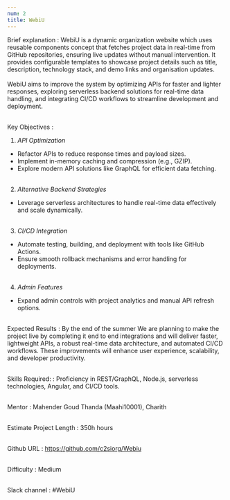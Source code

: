 ```yaml
---
num: 2
title: WebiU
---
```

Brief explanation
: WebiU is a dynamic organization website which uses reusable components concept that fetches project data in real-time from GitHub repositories, ensuring live updates without manual intervention. It provides configurable templates to showcase project details such as title, description, technology stack, and demo links and organisation updates.
<br><br>
WebiU aims to improve the system by optimizing APIs for faster and lighter responses, exploring serverless backend solutions for real-time data handling, and integrating CI/CD workflows to streamline development and deployment.
<br><br>

Key Objectives
: 

1. *API Optimization*
* Refactor APIs to reduce response times and payload sizes.
* Implement in-memory caching and compression (e.g., GZIP).
* Explore modern API solutions like GraphQL for efficient data fetching.
<br><br>

2. *Alternative Backend Strategies*
* Leverage serverless architectures to handle real-time data effectively and scale dynamically.
<br><br>

3. *CI/CD Integration*
* Automate testing, building, and deployment with tools like GitHub Actions.
* Ensure smooth rollback mechanisms and error handling for deployments.
<br><br>

4. *Admin Features*
* Expand admin controls with project analytics and manual API refresh options.
<br><br>


Expected Results
: By the end of the summer We are planning to make the project live by completing it end to end integrations and will deliver faster, lightweight APIs, a robust real-time data architecture, and automated CI/CD workflows. These improvements will enhance user experience, scalability, and developer productivity.
<br><br>

Skills Required:
: Proficiency in REST/GraphQL, Node.js, serverless technologies, Angular, and CI/CD tools.
<br><br>

Mentor
: Mahender Goud Thanda (Maahi10001), Charith
<br><br>

Estimate Project Length
: 350h hours
<br><br>

Github URL
: <https://github.com/c2siorg/Webiu>
<br><br>

Difficulty
:  Medium
<br><br>

Slack channel
: #WebiU
<br><br>